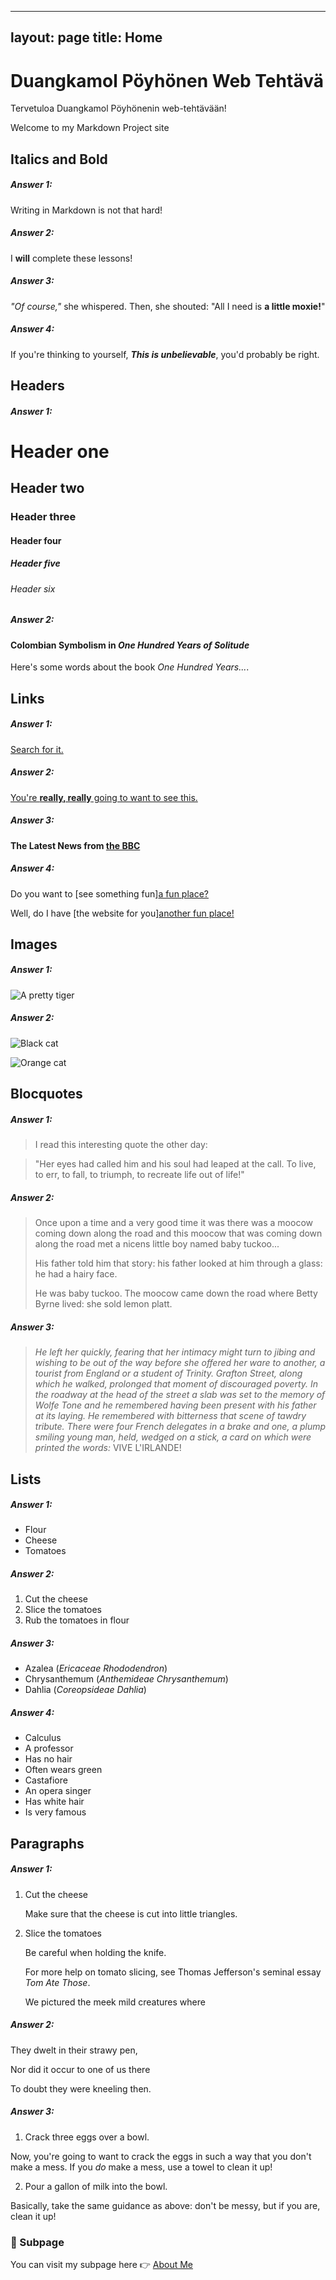 <link rel="stylesheet" href="assets/css/custom.css">

---
layout: page
title: Home
---
# Duangkamol Pöyhönen Web Tehtävä
Tervetuloa Duangkamol Pöyhönenin web-tehtävään!

Welcome to my Markdown Project site

## **Italics and Bold**

##### **Answer 1**: 
Writing in Markdown is not that hard!

##### **Answer 2**:
I **will** complete these lessons!

##### **Answer 3**: 
_"Of course,"_ she whispered. Then, she shouted: "All I need is **a little moxie!**"

##### **Answer 4**:
If you're thinking to yourself, **_This is unbelievable_**, you'd probably be right.

## **Headers**

##### **Answer 1:**

# Header one
## Header two
### Header three
#### Header four
##### Header five
###### Header six

##### **Answer 2:**
#### Colombian Symbolism in _One Hundred Years of Solitude_

Here's some words about the book _One Hundred Years..._.

## **Links**

##### **Answer 1:**
[Search for it.](WWW.google.com)

##### **Answer 2:**
[You're **really, really** going to want to see this.](www.dailykitten.com)

##### **Answer 3:**
#### The Latest News from [the BBC](www.bbc.com/news)

##### **Answer 4:**
Do you want to [see something fun][a fun place?](www.zombo.com)

Well, do I have [the website for you][another fun place!](www.stumbleupon.com)

## **Images**

##### **Answer 1:**
![A pretty tiger](https://upload.wikimedia.org/wikipedia/commons/5/56/Tiger.50.jpg)

##### **Answer 2:**
![Black cat][Black]

![Orange cat][Orange]

[Black]: https://upload.wikimedia.org/wikipedia/commons/a/a3/81_INF_DIV_SSI.jpg
[Orange]: http://icons.iconarchive.com/icons/google/noto-emoji-animals-nature/256/22221-cat-icon.png

## **Blocquotes**

##### **Answer 1:**
>I read this interesting quote the other day:

>"Her eyes had called him and his soul had leaped at the call. To live, to err, to fall, to triumph, to recreate life out of life!"

##### **Answer 2:**
>Once upon a time and a very good time it was there was a moocow coming down along the road and this moocow that was coming down along the road met a nicens little boy named baby tuckoo...
>
>His father told him that story: his father looked at him through a glass: he had a hairy face.
>
>He was baby tuckoo. The moocow came down the road where Betty Byrne lived: she sold lemon platt.

##### **Answer 3:**
>_He left her quickly, fearing that her intimacy might turn to jibing and wishing to be out of the way before she offered her ware to another, a tourist from England or a student of Trinity. Grafton Street, along which he walked, prolonged that moment of discouraged poverty. In the roadway at the head of the street a slab was set to the memory of Wolfe Tone and he remembered having been present with his father at its laying. He remembered with bitterness that scene of tawdry tribute. There were four French delegates in a brake and one, a plump smiling young man, held, wedged on a stick, a card on which were printed the words:_ VIVE L'IRLANDE!

## **Lists**

##### **Answer 1:**
* Flour
* Cheese
* Tomatoes

##### **Answer 2:**
1. Cut the cheese
2. Slice the tomatoes
3. Rub the tomatoes in flour

##### **Answer 3:**
* Azalea (_Ericaceae Rhododendron_)
* Chrysanthemum (_Anthemideae Chrysanthemum_)
* Dahlia (_Coreopsideae Dahlia_)

##### **Answer 4:**
* Calculus 
 * A professor
 * Has no hair
 * Often wears green
* Castafiore
 * An opera singer
 * Has white hair
 * Is very famous

## **Paragraphs**

##### **Answer 1:**
1. Cut the cheese

    Make sure that the cheese is cut into little triangles.

2. Slice the tomatoes
  
    Be careful when holding the knife.
  
    For more help on tomato slicing, see Thomas Jefferson's seminal essay _Tom Ate Those_.

    We pictured the meek mild creatures where

##### **Answer 2:**
They dwelt in their strawy pen,


Nor did it occur to one of us there


To doubt they were kneeling then.

##### **Answer 3:**
1. Crack three eggs over a bowl.

 Now, you're going to want to crack the eggs in such a way that you don't make a mess.
 If you _do_ make a mess, use a towel to clean it up!

2. Pour a gallon of milk into the bowl.

 Basically, take the same guidance as above: don't be messy, but if you are, clean it up!


### 📄 Subpage

You can visit my subpage here 👉 [About Me](aboutme.md)




